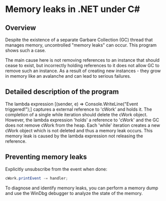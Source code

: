# Memory leaks in .NET under C#

## Overview

Despite the existence of a separate Garbare Collection (GC) thread that 
manages memory, uncontrolled "memory leaks" can occur.
This program shows such a case.

The main cause here is not removing references to an instance that 
should cease to exist, but incorrectly holding references to it 
does not allow GC to remove such an instance.
As a result of creating new instances - they grow in memory 
like an avalanche and can lead to serious failures.

## Detailed description of the program


The lambda expression [(sender, e) => Console.WriteLine("Event triggered!");] captures a external reference to 'cWork' and holds it. The completion of a single while iteration should delete the cWork object.
However, the lambda expression 'holds' a reference to 'cWork' and the GC does not remove cWork from the heap.
Each 'while' iteration creates a new cWork object which is not deleted and thus a memory leak occurs. This memory leak is caused by the lambda expression not releasing the reference.

## Preventing memory leaks

Explicitly unsubscribe from the event when done:

```csharp
cWork.printEvent -= handler;
```

To diagnose and identify memory leaks, you can perform a memory dump 
and use the WinDbg debugger to analyze the state of the memory.